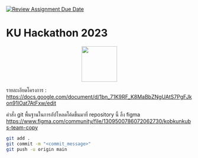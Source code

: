 [![Review Assignment Due Date](https://classroom.github.com/assets/deadline-readme-button-24ddc0f5d75046c5622901739e7c5dd533143b0c8e959d652212380cedb1ea36.svg)](https://classroom.github.com/a/DRfJgED0)
# KU Hackathon 2023 
<p align="center">
<img width="96px" src="https://s3.tech.nisit.ku.ac.th/assets/ku-hackathon/main-logo.webp" />
</p>

รายละเอียดโครงการ : https://docs.google.com/document/d/1bn_71K9RF_K8MaBbZNgUAtS7PgFJkon91lOat7AtFxw/edit

คำสั่ง git พื้นฐานในการอัปโหลดโค้ดขึ้นมาที่ repository นี้
ลิ้ง figma
https://www.figma.com/community/file/1309500786072062730/kobkunkubs-team-copy


```bash
git add .
git commit -m "<commit_message>"
git push -u origin main
```
